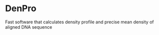 # DenPro
Fast software that calculates density profile and precise mean density of aligned DNA sequence
